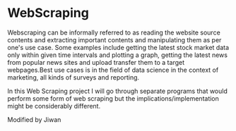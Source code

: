 WebScraping
===========

Webscraping can be informally referred to as reading the website source contents and extracting important contents and manipulating them as per one's use case. Some examples include getting the latest stock market data only within given time intervals and plotting a graph, getting the latest news from popular news sites and upload transfer them to a target webpages.Best use cases is in the field of data science in the context of marketing, all kinds of surveys and reporting.

In this Web Scraping project I will go through separate programs that would perform some form of web scraping but the implications/implementation might be considerably different.

Modified by Jiwan
 
